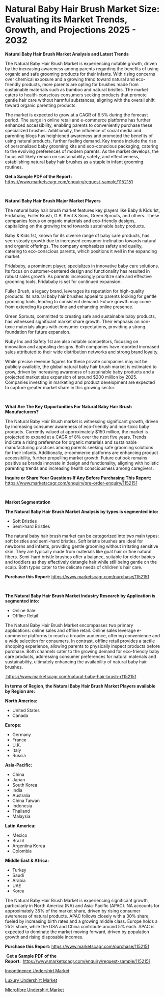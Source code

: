<p><h1>Natural Baby Hair Brush Market Size: Evaluating its Market Trends, Growth, and Projections 2025 - 2032</h1></p><p><strong>Natural Baby Hair Brush Market Analysis and Latest Trends</strong></p>
<p><p>The Natural Baby Hair Brush Market is experiencing notable growth, driven by the increasing awareness among parents regarding the benefits of using organic and safe grooming products for their infants. With rising concerns over chemical exposure and a growing trend toward natural and eco-friendly products, more parents are opting for brushes made from sustainable materials such as bamboo and natural bristles. The market caters to health-conscious consumers seeking products that promote gentle hair care without harmful substances, aligning with the overall shift toward organic parenting products.</p><p>The market is expected to grow at a CAGR of 6.5% during the forecast period. The surge in online retail and e-commerce platforms has further enhanced accessibility, enabling parents to conveniently purchase these specialized brushes. Additionally, the influence of social media and parenting blogs has heightened awareness and promoted the benefits of using natural products, further fueling demand. Key trends include the rise of personalized baby grooming kits and eco-conscious packaging, catering to the evolving preferences of modern parents. As the market develops, the focus will likely remain on sustainability, safety, and effectiveness, establishing natural baby hair brushes as a staple in infant grooming routines.</p></p>
<p><strong>Get a Sample PDF of the Report:&nbsp;</strong> <a href="https://www.marketscagr.com/enquiry/request-sample/1152151?utm_campaign=2114&utm_medium=2&utm_source=Github&utm_content=ia&utm_term=05042025&utm_id=natural-baby-hair-brush">https://www.marketscagr.com/enquiry/request-sample/1152151</a></p>
<p>&nbsp;</p>
<p><strong>Natural Baby Hair Brush Major Market Players</strong></p>
<p><p>The natural baby hair brush market features key players like Baby & Kids 1st, Fridababy, Fuller Brush, G.B. Kent & Sons, Green Sprouts, and others. These companies focus on organic materials and eco-friendly designs, capitalizing on the growing trend towards sustainable baby products.</p><p>Baby & Kids 1st, known for its diverse range of baby care products, has seen steady growth due to increased consumer inclination towards natural and organic offerings. The company emphasizes safety and quality, catering to eco-conscious parents, which positions it well in the expanding market.</p><p>Fridababy, a prominent player, specializes in innovative baby care solutions. Its focus on customer-centered design and functionality has resulted in robust sales growth. As parents increasingly prioritize safe and effective grooming tools, Fridababy is set for continued expansion.</p><p>Fuller Brush, a legacy brand, leverages its reputation for high-quality products. Its natural baby hair brushes appeal to parents looking for gentle grooming tools, leading to consistent demand. Future growth may come from extending its product line and enhancing online presence.</p><p>Green Sprouts, committed to creating safe and sustainable baby products, has witnessed significant market share growth. Their emphasis on non-toxic materials aligns with consumer expectations, providing a strong foundation for future expansion.</p><p>Nuby Inc and Safety 1st are also notable competitors, focusing on innovation and appealing designs. Both companies have reported increased sales attributed to their wide distribution networks and strong brand loyalty.</p><p>While precise revenue figures for these private companies may not be publicly available, the global natural baby hair brush market is estimated to grow, driven by increasing awareness of sustainable baby products and a projected market size expansion of around $200 million by 2025. Companies investing in marketing and product development are expected to capture greater market share in this growing sector.</p></p>
<p>&nbsp;</p>
<p><strong>What Are The Key Opportunities For Natural Baby Hair Brush Manufacturers?</strong></p>
<p><p>The Natural Baby Hair Brush market is witnessing significant growth, driven by increasing consumer awareness of eco-friendly and non-toxic baby products. Currently valued at approximately $150 million, the market is projected to expand at a CAGR of 8% over the next five years. Trends indicate a rising preference for organic materials and sustainable manufacturing practices among parents seeking safe grooming solutions for their infants. Additionally, e-commerce platforms are enhancing product accessibility, further propelling market growth. Future outlook remains positive as brands innovate in design and functionality, aligning with holistic parenting trends and increasing health consciousness among caregivers.</p></p>
<p><strong>Inquire or Share Your Questions If Any Before Purchasing This Report:</strong> <a href="https://www.marketscagr.com/enquiry/pre-order-enquiry/1152151?utm_campaign=2114&utm_medium=2&utm_source=Github&utm_content=ia&utm_term=05042025&utm_id=natural-baby-hair-brush">https://www.marketscagr.com/enquiry/pre-order-enquiry/1152151</a></p>
<p>&nbsp;</p>
<p><strong>Market Segmentation</strong></p>
<p><strong>The Natural Baby Hair Brush Market Analysis by types is segmented into:</strong></p>
<p><ul><li>Soft Bristles</li><li>Semi-hard Bristles</li></ul></p>
<p><p>The natural baby hair brush market can be categorized into two main types: soft bristles and semi-hard bristles. Soft bristle brushes are ideal for newborns and infants, providing gentle grooming without irritating sensitive skin. They are typically made from materials like goat hair or fine natural fibers. Semi-hard bristle brushes offer a balance, suitable for older babies and toddlers as they effectively detangle hair while still being gentle on the scalp. Both types cater to the delicate needs of children's hair care.</p></p>
<p><strong>Purchase this Report:&nbsp;</strong><a href="https://www.marketscagr.com/purchase/1152151?utm_campaign=2114&utm_medium=2&utm_source=Github&utm_content=ia&utm_term=05042025&utm_id=natural-baby-hair-brush">https://www.marketscagr.com/purchase/1152151</a></p>
<p>&nbsp;</p>
<p><strong>The Natural Baby Hair Brush Market Industry Research by Application is segmented into:</strong></p>
<p><ul><li>Online Sale</li><li>Offline Retail</li></ul></p>
<p><p>The Natural Baby Hair Brush Market encompasses two primary applications: online sales and offline retail. Online sales leverage e-commerce platforms to reach a broader audience, offering convenience and a wide selection for consumers. In contrast, offline retail provides a tactile shopping experience, allowing parents to physically inspect products before purchase. Both channels cater to the growing demand for eco-friendly baby care products, addressing consumer preferences for natural materials and sustainability, ultimately enhancing the availability of natural baby hair brushes.</p></p>
<p><a href="https://www.marketscagr.com/natural-baby-hair-brush-r1152151?utm_campaign=2114&utm_medium=2&utm_source=Github&utm_content=ia&utm_term=05042025&utm_id=natural-baby-hair-brush">&nbsp;https://www.marketscagr.com/natural-baby-hair-brush-r1152151</a></p>
<p><strong>In terms of Region, the Natural Baby Hair Brush Market Players available by Region are:</strong></p>
<p>
    <p> <strong> North America: </strong>
        <ul>
            <li>United States</li>
            <li>Canada</li>
        </ul>
        </p> 
    <p> <strong> Europe: </strong>
        <ul>
            <li>Germany</li>
            <li>France</li>
            <li>U.K.</li>
            <li>Italy</li>
            <li>Russia</li>
        </ul>
        </p> 
    <p> <strong> Asia-Pacific: </strong>
        <ul>
            <li>China</li>
            <li>Japan</li>
            <li>South Korea</li>
            <li>India</li>
            <li>Australia</li>
            <li>China Taiwan</li>
            <li>Indonesia</li>
            <li>Thailand</li>
            <li>Malaysia</li>
        </ul>
        </p> 
    <p> <strong> Latin America: </strong>
        <ul>
            <li>Mexico</li>
            <li>Brazil</li>
            <li>Argentina Korea</li>
            <li>Colombia</li>
        </ul>
        </p> 
    <p> <strong> Middle East & Africa: </strong>
        <ul>
            <li>Turkey</li>
            <li>Saudi</li>
            <li>Arabia</li>
            <li>UAE</li>
            <li>Korea</li>
        </ul>
    </p>
    </p>
<p><p>The Natural Baby Hair Brush Market is experiencing significant growth, particularly in North America (NA) and Asia-Pacific (APAC). NA accounts for approximately 35% of the market share, driven by rising consumer awareness of natural products. APAC follows closely with a 30% share, fueled by increasing birth rates and a growing middle class. Europe holds a 25% share, while the USA and China contribute around 5% each. APAC is expected to dominate the market moving forward, driven by population growth and rising disposable incomes.</p></p>
<p><strong>Purchase this Report: </strong><a href="https://www.marketscagr.com/purchase/1152151?utm_campaign=2114&utm_medium=2&utm_source=Github&utm_content=ia&utm_term=05042025&utm_id=natural-baby-hair-brush">https://www.marketscagr.com/purchase/1152151</a></p>
<p>&nbsp;<strong>Get a Sample PDF of the Report:&nbsp;&nbsp;</strong><a href="https://www.marketscagr.com/enquiry/request-sample/1152151?utm_campaign=2114&utm_medium=2&utm_source=Github&utm_content=ia&utm_term=05042025&utm_id=natural-baby-hair-brush">https://www.marketscagr.com/enquiry/request-sample/1152151</a></p>
<p><strong></strong></p>
<p><p><a href="https://github.com/sionepeppess/Market-Research-Report-List-1/blob/main/incontinence-undershirt-market.md?utm_campaign=2114&utm_medium=2&utm_source=Github&utm_content=ia&utm_term=05042025&utm_id=natural-baby-hair-brush">Incontinence Undershirt Market</a></p><p><a href="https://github.com/tamvrosiya/Market-Research-Report-List-6/blob/main/luxury-undershirt-market.md?utm_campaign=2114&utm_medium=2&utm_source=Github&utm_content=ia&utm_term=05042025&utm_id=natural-baby-hair-brush">Luxury Undershirt Market</a></p><p><a href="https://github.com/pizolina/Market-Research-Report-List-7/blob/main/microfibre-undershirt-market.md?utm_campaign=2114&utm_medium=2&utm_source=Github&utm_content=ia&utm_term=05042025&utm_id=natural-baby-hair-brush">Microfibre Undershirt Market</a></p></p>